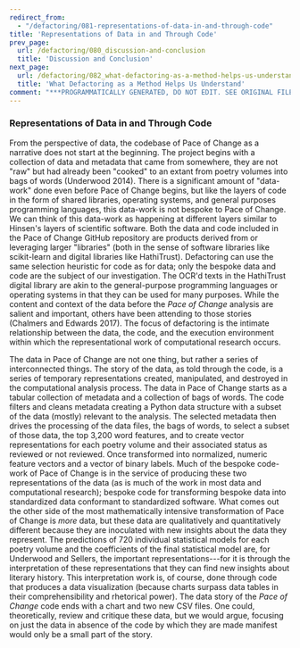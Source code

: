 ```yaml
---
redirect_from:
  - "/defactoring/081-representations-of-data-in-and-through-code"
title: 'Representations of Data in and Through Code'
prev_page:
  url: /defactoring/080_discussion-and-conclusion
  title: 'Discussion and Conclusion'
next_page:
  url: /defactoring/082_what-defactoring-as-a-method-helps-us-understand
  title: 'What Defactoring as a Method Helps Us Understand'
comment: "***PROGRAMMATICALLY GENERATED, DO NOT EDIT. SEE ORIGINAL FILES IN /content***"
---
```

### Representations of Data in and Through Code

From the perspective of data, the codebase of Pace of Change as a
narrative does not start at the beginning. The project begins with a
collection of data and metadata that came from somewhere, they are not
"raw" but had already been "cooked" to an extant from poetry volumes
into bags of words (Underwood 2014). There is a significant amount of
"data-work" done even before Pace of Change begins, but like the layers
of code in the form of shared libraries, operating systems, and general
purposes programming languages, this data-work is not bespoke to Pace of
Change. We can think of this data-work as happening at different layers
similar to Hinsen's layers of scientific software. Both the data and
code included in the Pace of Change GitHub repository are products
derived from or leveraging larger "libraries" (both in the sense of
software libraries like scikit-learn and digital libraries like
HathiTrust). Defactoring can use the same selection heuristic for code
as for data; only the bespoke data and code are the subject of our
investigation. The OCR'd texts in the HathiTrust digital library are
akin to the general-purpose programming languages or operating systems
in that they can be used for many purposes. While the content and
context of the data before the *Pace of Change* analysis are salient and
important, others have been attending to those stories (Chalmers and
Edwards 2017). The focus of defactoring is the intimate relationship
between the data, the code, and the execution environment within which
the representational work of computational research occurs.

The data in Pace of Change are not one thing, but rather a series of
interconnected things. The story of the data, as told through the code,
is a series of temporary representations created, manipulated, and
destroyed in the computational analysis process. The data in Pace of
Change starts as a tabular collection of metadata and a collection of
bags of words. The code filters and cleans metadata creating a Python
data structure with a subset of the data (mostly) relevant to the
analysis. The selected metadata then drives the processing of the data
files, the bags of words, to select a subset of those data, the top
3,200 word features, and to create vector representations for each
poetry volume and their associated status as reviewed or not reviewed.
Once transformed into normalized, numeric feature vectors and a vector
of binary labels. Much of the bespoke code-work of Pace of Change is in
the service of producing these two representations of the data (as is
much of the work in most data and computational research); bespoke code
for transforming bespoke data into standardized data conformant to
standardized software. What comes out the other side of the most
mathematically intensive transformation of Pace of Change is *more*
data, but these data are qualitatively and quantitatively different
because they are inoculated with new insights about the data they
represent. The predictions of 720 individual statistical models for each
poetry volume and the coefficients of the final statistical model are,
for Underwood and Sellers, the important representations---for it is
through the interpretation of these representations that they can find
new insights about literary history. This interpretation work is, of
course, done through code that produces a data visualization (because
charts surpass data tables in their comprehensibility and rhetorical
power). The data story of the *Pace of Change* code ends with a chart
and two new CSV files. One could, theoretically, review and critique
these data, but we would argue, focusing on just the data in absence of
the code by which they are made manifest would only be a small part of
the story.
